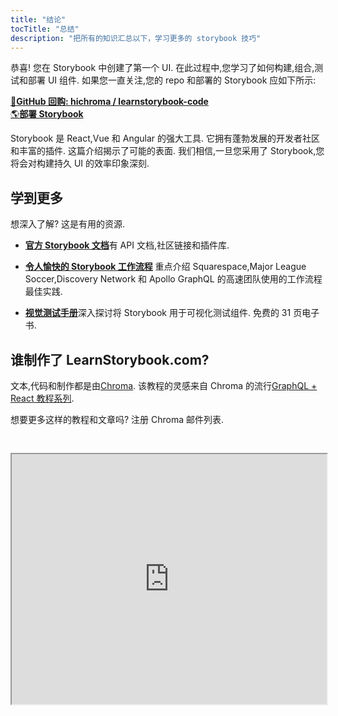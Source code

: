 ```yaml
---
title: "结论"
tocTitle: "总结"
description: "把所有的知识汇总以下，学习更多的 storybook 技巧"
---
```


恭喜! 您在 Storybook 中创建了第一个 UI. 在此过程中,您学习了如何构建,组合,测试和部署 UI 组件. 如果您一直关注,您的 repo 和部署的 Storybook 应如下所示:

[📕**GitHub 回购: hichroma / learnstorybook-code**](https://github.com/chromaui/learnstorybook-code)
<br/>
[🌎**部署 Storybook**](https://clever-banach-415c03.netlify.com/)

Storybook 是 React,Vue 和 Angular 的强大工具. 它拥有蓬勃发展的开发者社区和丰富的插件. 这篇介绍揭示了可能的表面. 我们相信,一旦您采用了 Storybook,您将会对构建持久 UI 的效率印象深刻.

## 学到更多

想深入了解? 这是有用的资源.

- [**官方 Storybook 文档**](https://storybook.js.org/basics/introduction/)有 API 文档,社区链接和插件库.

- [**令人愉快的 Storybook 工作流程**](https://blog.hichroma.com/the-delightful-storybook-workflow-b322b76fd07) 重点介绍 Squarespace,Major League Soccer,Discovery Network 和 Apollo GraphQL 的高速团队使用的工作流程最佳实践.

- [**视觉测试手册**](https://www.chromaticqa.com/book/visual-testing-handbook)深入探讨将 Storybook 用于可视化测试组件. 免费的 31 页电子书.

## 谁制作了 LearnStorybook.com?

文本,代码和制作都是由[Chroma](http://blog.hichroma.com/). 该教程的灵感来自 Chroma 的流行[GraphQL + React 教程系列](https://blog.hichroma.com/graphql-react-tutorial-part-1-6-d0691af25858).

想要更多这样的教程和文章吗? 注册 Chroma 邮件列表.

<iframe style="height:400px;width:100%;max-width:800px;margin:30px auto;" src="https://upscri.be/bface0?as_embed"></iframe>
